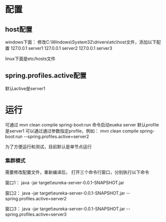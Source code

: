 # 配置

## host配置
windows下面： 修改C:\Windows\System32\drivers\etc\host文件，添加以下配置
127.0.0.1       server1
127.0.0.1       server2
127.0.0.1       server3

linux下面是etc/hosts文件

## spring.profiles.active配置

默认active是server1

# 运行
可通过 mvn clean compile spring-boot:run 命令启动eueka server
默认profile是server1
可以通过通过参数指定profile，例如：
 mvn clean compile spring-boot:run --spring.profiles.active=server2

为了方便运行和测试，目前默认是单节点运行

### 集群模式
需要修改配置文件，重新编译后， 打开三个命令行窗口，分别执行以下命令

窗口1：
 java -jar target\eureka-server-0.0.1-SNAPSHOT.jar

窗口2：
 java -jar target\eureka-server-0.0.1-SNAPSHOT.jar --spring.profiles.active=server2

窗口3：
 java -jar target\eureka-server-0.0.1-SNAPSHOT.jar --spring.profiles.active=server3


